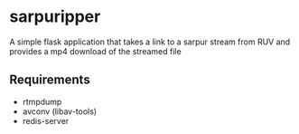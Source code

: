 # sarpuripper

A simple flask application that takes a link to a sarpur stream from RUV and provides a mp4 download of the streamed file

## Requirements
- rtmpdump
- avconv (libav-tools)
- redis-server
